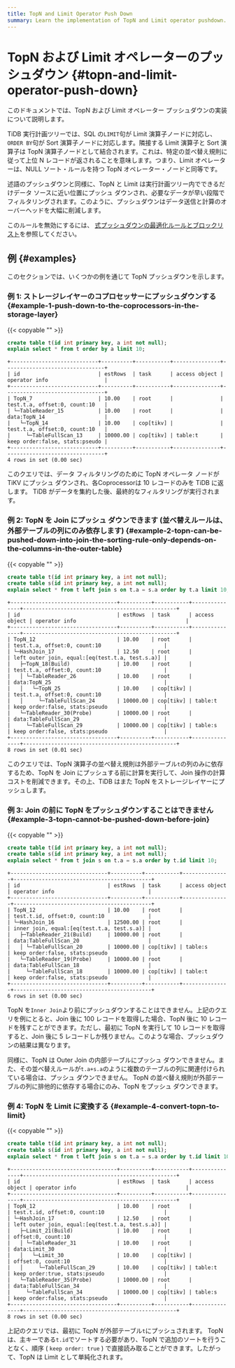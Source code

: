 ```yaml
---
title: TopN and Limit Operator Push Down
summary: Learn the implementation of TopN and Limit operator pushdown.
---
```


# TopN および Limit オペレーターのプッシュダウン {#topn-and-limit-operator-push-down}

このドキュメントでは、TopN および Limit オペレーター プッシュダウンの実装について説明します。

TiDB 実行計画ツリーでは、SQL の`LIMIT`句が Limit 演算子ノードに対応し、 `ORDER BY`句が Sort 演算子ノードに対応します。隣接する Limit 演算子と Sort 演算子は TopN 演算子ノードとして結合されます。これは、特定の並べ替え規則に従って上位 N レコードが返されることを意味します。つまり、Limit オペレーターは、NULL ソート・ルールを持つ TopN オペレーター・ノードと同等です。

述語のプッシュダウンと同様に、TopN と Limit は実行計画ツリー内でできるだけデータ ソースに近い位置にプッシュ ダウンされ、必要なデータが早い段階でフィルタリングされます。このように、プッシュダウンはデータ送信と計算のオーバーヘッドを大幅に削減します。

このルールを無効にするには、 [式プッシュダウンの最適化ルールとブロックリスト](/blocklist-control-plan.md)を参照してください。

## 例 {#examples}

このセクションでは、いくつかの例を通じて TopN プッシュダウンを示します。

### 例 1: ストレージレイヤーのコプロセッサーにプッシュダウンする {#example-1-push-down-to-the-coprocessors-in-the-storage-layer}

{{< copyable "" >}}

```sql
create table t(id int primary key, a int not null);
explain select * from t order by a limit 10;
```

```
+----------------------------+----------+-----------+---------------+--------------------------------+
| id                         | estRows  | task      | access object | operator info                  |
+----------------------------+----------+-----------+---------------+--------------------------------+
| TopN_7                     | 10.00    | root      |               | test.t.a, offset:0, count:10   |
| └─TableReader_15           | 10.00    | root      |               | data:TopN_14                   |
|   └─TopN_14                | 10.00    | cop[tikv] |               | test.t.a, offset:0, count:10   |
|     └─TableFullScan_13     | 10000.00 | cop[tikv] | table:t       | keep order:false, stats:pseudo |
+----------------------------+----------+-----------+---------------+--------------------------------+
4 rows in set (0.00 sec)
```

このクエリでは、データ フィルタリングのために TopN オペレータ ノードが TiKV にプッシュ ダウンされ、各Coprocessorは 10 レコードのみを TiDB に返します。 TiDB がデータを集約した後、最終的なフィルタリングが実行されます。

### 例 2: TopN を Join にプッシュ ダウンできます (並べ替えルールは、外部テーブルの列にのみ依存します) {#example-2-topn-can-be-pushed-down-into-join-the-sorting-rule-only-depends-on-the-columns-in-the-outer-table}

{{< copyable "" >}}

```sql
create table t(id int primary key, a int not null);
create table s(id int primary key, a int not null);
explain select * from t left join s on t.a = s.a order by t.a limit 10;
```

```
+----------------------------------+----------+-----------+---------------+-------------------------------------------------+
| id                               | estRows  | task      | access object | operator info                                   |
+----------------------------------+----------+-----------+---------------+-------------------------------------------------+
| TopN_12                          | 10.00    | root      |               | test.t.a, offset:0, count:10                    |
| └─HashJoin_17                    | 12.50    | root      |               | left outer join, equal:[eq(test.t.a, test.s.a)] |
|   ├─TopN_18(Build)               | 10.00    | root      |               | test.t.a, offset:0, count:10                    |
|   │ └─TableReader_26             | 10.00    | root      |               | data:TopN_25                                    |
|   │   └─TopN_25                  | 10.00    | cop[tikv] |               | test.t.a, offset:0, count:10                    |
|   │     └─TableFullScan_24       | 10000.00 | cop[tikv] | table:t       | keep order:false, stats:pseudo                  |
|   └─TableReader_30(Probe)        | 10000.00 | root      |               | data:TableFullScan_29                           |
|     └─TableFullScan_29           | 10000.00 | cop[tikv] | table:s       | keep order:false, stats:pseudo                  |
+----------------------------------+----------+-----------+---------------+-------------------------------------------------+
8 rows in set (0.01 sec)
```

このクエリでは、TopN 演算子の並べ替え規則は外部テーブル`t`の列のみに依存するため、TopN を Join にプッシュする前に計算を実行して、Join 操作の計算コストを削減できます。その上、TiDB はまた TopN をストレージレイヤーにプッシュします。

### 例 3: Join の前に TopN をプッシュダウンすることはできません {#example-3-topn-cannot-be-pushed-down-before-join}

{{< copyable "" >}}

```sql
create table t(id int primary key, a int not null);
create table s(id int primary key, a int not null);
explain select * from t join s on t.a = s.a order by t.id limit 10;
```

```
+-------------------------------+----------+-----------+---------------+--------------------------------------------+
| id                            | estRows  | task      | access object | operator info                              |
+-------------------------------+----------+-----------+---------------+--------------------------------------------+
| TopN_12                       | 10.00    | root      |               | test.t.id, offset:0, count:10              |
| └─HashJoin_16                 | 12500.00 | root      |               | inner join, equal:[eq(test.t.a, test.s.a)] |
|   ├─TableReader_21(Build)     | 10000.00 | root      |               | data:TableFullScan_20                      |
|   │ └─TableFullScan_20        | 10000.00 | cop[tikv] | table:s       | keep order:false, stats:pseudo             |
|   └─TableReader_19(Probe)     | 10000.00 | root      |               | data:TableFullScan_18                      |
|     └─TableFullScan_18        | 10000.00 | cop[tikv] | table:t       | keep order:false, stats:pseudo             |
+-------------------------------+----------+-----------+---------------+--------------------------------------------+
6 rows in set (0.00 sec)
```

TopN を`Inner Join`より前にプッシュダウンすることはできません。上記のクエリを例にとると、Join 後に 100 レコードを取得した場合、TopN 後に 10 レコードを残すことができます。ただし、最初に TopN を実行して 10 レコードを取得すると、Join 後に 5 レコードしか残りません。このような場合、プッシュダウンの結果は異なります。

同様に、TopN は Outer Join の内部テーブルにプッシュ ダウンできません。また、その並べ替えルールが`t.a+s.a`のように複数のテーブルの列に関連付けられている場合は、プッシュ ダウンできません。 TopN の並べ替え規則が外部テーブルの列に排他的に依存する場合にのみ、TopN をプッシュ ダウンできます。

### 例 4: TopN を Limit に変換する {#example-4-convert-topn-to-limit}

{{< copyable "" >}}

```sql
create table t(id int primary key, a int not null);
create table s(id int primary key, a int not null);
explain select * from t left join s on t.a = s.a order by t.id limit 10;
```

```
+----------------------------------+----------+-----------+---------------+-------------------------------------------------+
| id                               | estRows  | task      | access object | operator info                                   |
+----------------------------------+----------+-----------+---------------+-------------------------------------------------+
| TopN_12                          | 10.00    | root      |               | test.t.id, offset:0, count:10                   |
| └─HashJoin_17                    | 12.50    | root      |               | left outer join, equal:[eq(test.t.a, test.s.a)] |
|   ├─Limit_21(Build)              | 10.00    | root      |               | offset:0, count:10                              |
|   │ └─TableReader_31             | 10.00    | root      |               | data:Limit_30                                   |
|   │   └─Limit_30                 | 10.00    | cop[tikv] |               | offset:0, count:10                              |
|   │     └─TableFullScan_29       | 10.00    | cop[tikv] | table:t       | keep order:true, stats:pseudo                   |
|   └─TableReader_35(Probe)        | 10000.00 | root      |               | data:TableFullScan_34                           |
|     └─TableFullScan_34           | 10000.00 | cop[tikv] | table:s       | keep order:false, stats:pseudo                  |
+----------------------------------+----------+-----------+---------------+-------------------------------------------------+
8 rows in set (0.00 sec)

```

上記のクエリでは、最初に TopN が外部テーブル`t`にプッシュされます。 TopN は、主キーである`t.id`でソートする必要があり、TopN で追加のソートを行うことなく、順序 ( `keep order: true` ) で直接読み取ることができます。したがって、TopN は Limit として単純化されます。
